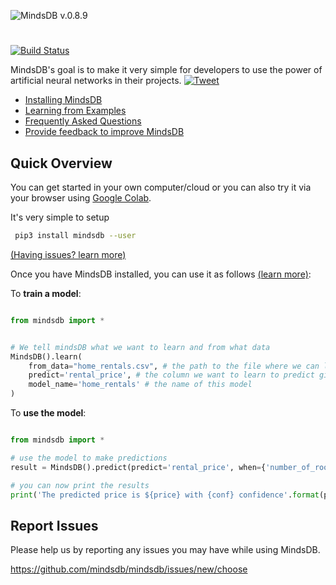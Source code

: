 
![MindsDB](https://raw.githubusercontent.com/mindsdb/mindsdb/master/mindsdb/proxies/web/static/img/logo1gw.png "MindsDB") v.0.8.9 
#

[![Build Status](https://travis-ci.org/mindsdb/mindsdb.svg?branch=master)](https://travis-ci.org/mindsdb/mindsdb)


MindsDB's goal is to make it very simple for developers to use the power of artificial neural networks in their projects. [![Tweet](https://img.shields.io/twitter/url/http/shields.io.svg?style=social)](https://twitter.com/intent/tweet?text=Machine%20Learning%20in%20one%20line%20of%20code%21&url=https://www.mindsdb.com&via=mindsdb&hashtags=ai,ml,machine_learning,neural_networks)

* [Installing MindsDB](docs/Installing.md)
* [Learning from Examples](docs/examples/basic/README.md)
* [Frequently Asked Questions](docs/FAQ.md)
* [Provide feedback to improve MindsDB](https://mindsdb.typeform.com/to/c3CEtj)


## Quick Overview

You can get started in your own computer/cloud or you can also try it via your browser using [Google Colab](docs/GoogleColab.md).

It's very simple to setup 

```bash
 pip3 install mindsdb --user
```

[(Having issues? learn more)](docs/Installing.md)

Once you have MindsDB installed, you can use it as follows [(learn more)](docs/examples/basic/README.md):


To **train a model**:



```python

from mindsdb import *


# We tell mindsDB what we want to learn and from what data
MindsDB().learn(
    from_data="home_rentals.csv", # the path to the file where we can learn from, (note: can be url)
    predict='rental_price', # the column we want to learn to predict given all the data in the file
    model_name='home_rentals' # the name of this model
)

```


To **use the model**:


```python

from mindsdb import *

# use the model to make predictions
result = MindsDB().predict(predict='rental_price', when={'number_of_rooms': 2,'number_of_bathrooms':1, 'sqft': 1190}, model_name='home_rentals')

# you can now print the results
print('The predicted price is ${price} with {conf} confidence'.format(price=result.predicted_values[0]['rental_price'], conf=result.predicted_values[0]['prediction_confidence']))

```

## Report Issues

Please help us by reporting any issues you may have while using MindsDB.

https://github.com/mindsdb/mindsdb/issues/new/choose
